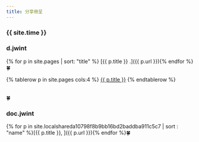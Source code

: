 ```yaml
---
title: 分享冊呈
---
```


### {{ site.time }}

### d.jwint

{% for p in site.pages | sort: "title" %} [{{ p.title }} .]({{ p.url }}){% endfor %}🍀


<table>
{% tablerow p in site.pages cols:4 %}
  <a href="{{ p.url }}">{{ p.title }}</a>
{% endtablerow %}
</table>🍀

### doc.jwint

{% for p in site.localshareda10798f8b9bb16bd2baddba911c5c7 | sort : "name" %}[{{ p.title }}, ]({{ p.url }}){% endfor %}🍀

